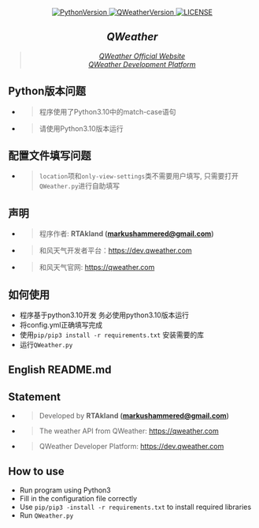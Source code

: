 <p align="center">
    <a href="https://github.com/MarkusJoe/QWeather">
        <img src="https://img.shields.io/badge/Python-V3.10-blue.svg" alt="PythonVersion">
        <img src="https://img.shields.io/badge/release-V2.7.0-green.svg" alt="QWeatherVersion">
        <img src="https://img.shields.io/badge/LINCESE-Apache2.0-orange.svg" alt="LICENSE">
    </a>
</p>

<div align="center">

## *QWeather*

> <i><a href="https://www.qweather.com/">QWeather Official Website</a></i>\
> <i><a href="https://dev.qweather.com/">QWeather Development Platform</a></i>

</div>

## Python版本问题
- > 程序使用了Python3.10中的match-case语句
- > 请使用Python3.10版本运行
  
## 配置文件填写问题
- > `location`项和`only-view-settings`类不需要用户填写, 只需要打开`QWeather.py`进行自助填写

## 声明
- > 程序作者: **RTAkland (markushammered@gmail.com)**
- > 和风天气开发者平台：https://dev.qweather.com
- > 和风天气官网: https://qweather.com

## 如何使用
- 程序基于python3.10开发 务必使用python3.10版本运行
- 将config.yml正确填写完成
- 使用`pip/pip3 install -r requirements.txt` 安装需要的库
- 运行`QWeather.py`

## English README.md
## Statement
- > Developed by **RTAkland (markushammered@gmail.com)**
- > The weather API from QWeather: https://qweather.com
- > QWeather Developer Platform: https://dev.qweather.com
 
## How to use
- Run program using Python3
- Fill in the configuration file correctly
- Use `pip/pip3 -install -r requirements.txt` to install required libraries
- Run `QWeather.py`